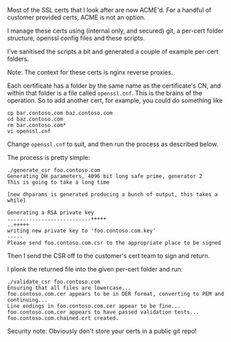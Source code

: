 Most of the SSL certs that I look after are now ACME'd.  For a handful of customer provided certs, ACME is not an option.

I manage these certs using (internal only, and secured) git, a per-cert folder structure, openssl config files and these scripts.

I've sanitised the scripts a bit and generated a couple of example per-cert folders.

Note: The context for these certs is nginx reverse proxies.

Each certificate has a folder by the same name as the certificate's CN, and within that folder is a file called `openssl.cnf`.  This is the brains of the operation.
So to add another cert, for example, you could do something like

```
cp bar.contoso.com baz.contoso.com
cd baz.contoso.com
rm bar.contoso.com*
vi openssl.cnf
```

Change `openssl.cnf` to suit, and then run the process as described below.

The process is pretty simple:

```
./generate_csr foo.contoso.com
Generating DH parameters, 4096 bit long safe prime, generator 2
This is going to take a long time

[new dhparams is generated producing a bunch of output, this takes a while]

Generating a RSA private key
...........................+++++
..+++++
writing new private key to 'foo.contoso.com.key'
-----
Please send foo.contoso.com.csr to the appropriate place to be signed
```

Then I send the CSR off to the customer's cert team to sign and return.

I plonk the returned file into the given per-cert folder and run:

```
./validate_csr foo.contoso.com
Ensuring that all files are lowercase...
foo.contoso.com.cer appears to be in DER format, converting to PEM and continuing...
Line endings in foo.contoso.com.cer appear to be fine...
foo.contoso.com.cer appears to have passed validation tests...
foo.contoso.com.chained.crt created.
```

Security note: Obviously don't store your certs in a public git repo!
